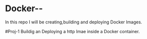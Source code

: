 # Docker--
In this repo I will be creating,building and deploying Docker Images.


#Proj-1 
Buildig an Deploying a http Imae inside a  Docker container.
